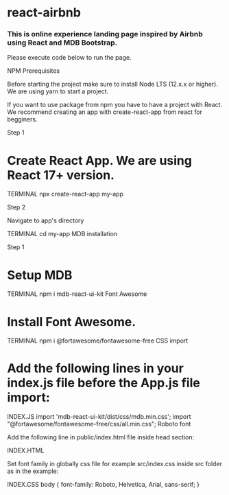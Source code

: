 # react-airbnb
### This is online experience landing page inspired by Airbnb using React and MDB Bootstrap.

Please execute code below to run the page.

NPM
Prerequisites

Before starting the project make sure to install Node LTS (12.x.x or higher). We are using yarn to start a project.

If you want to use package from npm you have to have a project with React. We recommend creating an app with create-react-app from react for begginers.

Step 1

# Create React App. We are using React 17+ version.

TERMINAL
npx create-react-app my-app

Step 2

Navigate to app's directory

TERMINAL
cd my-app
MDB installation

Step 1

# Setup MDB

TERMINAL
npm i mdb-react-ui-kit
Font Awesome

# Install Font Awesome.

TERMINAL
npm i @fortawesome/fontawesome-free
CSS import

# Add the following lines in your index.js file before the App.js file import:

INDEX.JS
import 'mdb-react-ui-kit/dist/css/mdb.min.css';
import "@fortawesome/fontawesome-free/css/all.min.css";
Roboto font

Add the following line in public/index.html file inside head section:

INDEX.HTML
<link href="https://fonts.googleapis.com/css?family=Roboto:300,400,500,700&display=swap" rel="stylesheet" />
Set font family in globally css file for example src/index.css inside src folder as in the example:

INDEX.CSS
body {
  font-family: Roboto, Helvetica, Arial, sans-serif;
}

